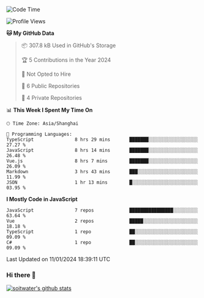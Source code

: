 <!--START_SECTION:waka-->
![Code Time](http://img.shields.io/badge/Code%20Time-3%2C020%20hrs%202%20mins-blue)

![Profile Views](http://img.shields.io/badge/Profile%20Views-0-blue)

**🐱 My GitHub Data** 

> 📦 307.8 kB Used in GitHub's Storage 
 > 
> 🏆 5 Contributions in the Year 2024
 > 
> 🚫 Not Opted to Hire
 > 
> 📜 6 Public Repositories 
 > 
> 🔑 4 Private Repositories 
 > 
📊 **This Week I Spent My Time On** 

```text
🕑︎ Time Zone: Asia/Shanghai

💬 Programming Languages: 
TypeScript               8 hrs 29 mins       ███████░░░░░░░░░░░░░░░░░░   27.27 % 
JavaScript               8 hrs 14 mins       ███████░░░░░░░░░░░░░░░░░░   26.48 % 
Vue.js                   8 hrs 7 mins        ███████░░░░░░░░░░░░░░░░░░   26.09 % 
Markdown                 3 hrs 43 mins       ███░░░░░░░░░░░░░░░░░░░░░░   11.99 % 
JSON                     1 hr 13 mins        █░░░░░░░░░░░░░░░░░░░░░░░░   03.95 % 
```

**I Mostly Code in JavaScript** 

```text
JavaScript               7 repos             ████████████████░░░░░░░░░   63.64 % 
Vue                      2 repos             █████░░░░░░░░░░░░░░░░░░░░   18.18 % 
TypeScript               1 repo              ██░░░░░░░░░░░░░░░░░░░░░░░   09.09 % 
C#                       1 repo              ██░░░░░░░░░░░░░░░░░░░░░░░   09.09 % 
```




 Last Updated on 11/01/2024 18:39:11 UTC
<!--END_SECTION:waka-->

### Hi there 👋
[![soitwater's github stats](https://github-readme-stats.vercel.app/api?username=soitwater)](https://github.com/soitwater/github-readme-stats)
